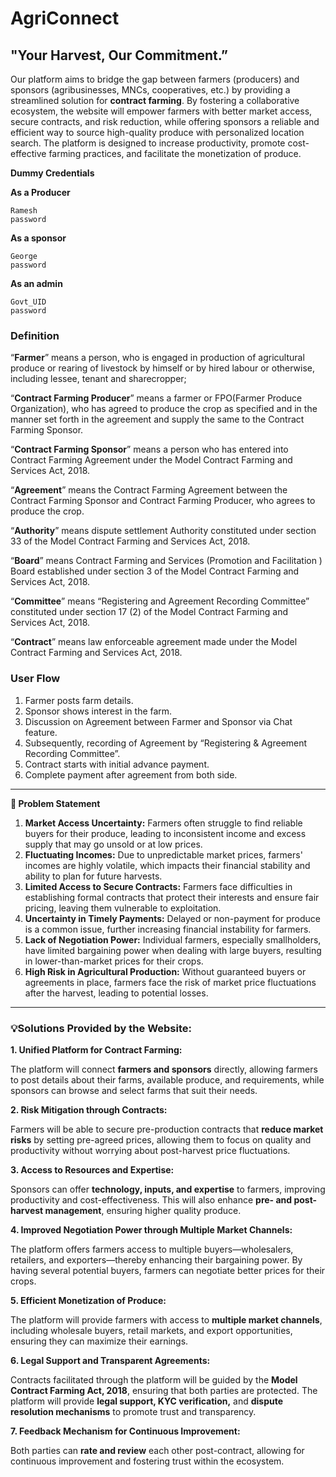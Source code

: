 # AgriConnect

## **"Your Harvest, Our Commitment.”**

Our platform aims to bridge the gap between farmers (producers) and sponsors (agribusinesses, MNCs, cooperatives, etc.) by providing a streamlined solution for **contract farming**. By fostering a collaborative ecosystem, the website will empower farmers with better market access, secure contracts, and risk reduction, while offering sponsors a reliable and efficient way to source high-quality produce with personalized location search. The platform is designed to increase productivity, promote cost-effective farming practices, and facilitate the monetization of produce.

**Dummy Credentials**

**As a Producer**

```
Ramesh
password

```

**As a sponsor**

```
George
password

```

**As an admin**

```
Govt_UID
password

```

### Definition

“**Farmer**” means a person, who is engaged in production of agricultural produce or rearing of
livestock by himself or by hired labour or otherwise, including lessee, tenant and sharecropper;

“**Contract Farming Producer**” means a farmer or FPO(Farmer Produce Organization), who has agreed to produce the crop as specified and in the manner set forth in the agreement and
supply the same to the Contract Farming Sponsor.

“**Contract Farming Sponsor**” means a person who has entered into Contract Farming Agreement under the Model Contract Farming and Services Act, 2018.

“**Agreement**” means the Contract Farming Agreement between the Contract Farming Sponsor and Contract Farming Producer, who agrees to produce the crop.

“**Authority**” means dispute settlement Authority constituted under section 33 of the Model Contract Farming and Services Act, 2018.

“**Board**” means Contract Farming and Services (Promotion and Facilitation ) Board established
under section 3 of the Model Contract Farming and Services Act, 2018.

“**Committee**” means “Registering and Agreement Recording Committee” constituted under section
17 (2) of the Model Contract Farming and Services Act, 2018.

“**Contract**” means law enforceable agreement made under the Model Contract Farming and Services Act, 2018.

### **User Flow**

1. Farmer posts farm details.
2. Sponsor shows interest in the farm.
3. Discussion on Agreement between Farmer and Sponsor via Chat feature. 
4. Subsequently, recording of Agreement by  “Registering & Agreement Recording Committee”.
5. Contract starts with initial advance payment.
6. Complete payment after agreement from both side.

---

**🚨 Problem Statement**

1. **Market Access Uncertainty:**
Farmers often struggle to find reliable buyers for their produce, leading to inconsistent income and excess supply that may go unsold or at low prices.
2. **Fluctuating Incomes:**
Due to unpredictable market prices, farmers' incomes are highly volatile, which impacts their financial stability and ability to plan for future harvests.
3. **Limited Access to Secure Contracts:**
Farmers face difficulties in establishing formal contracts that protect their interests and ensure fair pricing, leaving them vulnerable to exploitation.
4. **Uncertainty in Timely Payments:**
Delayed or non-payment for produce is a common issue, further increasing financial instability for farmers.
5. **Lack of Negotiation Power:**
Individual farmers, especially smallholders, have limited bargaining power when dealing with large buyers, resulting in lower-than-market prices for their crops.
6. **High Risk in Agricultural Production:**
Without guaranteed buyers or agreements in place, farmers face the risk of market price fluctuations after the harvest, leading to potential losses.

---

### **💡Solutions Provided by the Website:**

**1. Unified Platform for Contract Farming:**

The platform will connect **farmers and sponsors** directly, allowing farmers to post details about their farms, available produce, and requirements, while sponsors can browse and select farms that suit their needs.

**2. Risk Mitigation through Contracts:**

Farmers will be able to secure pre-production contracts that **reduce market risks** by setting pre-agreed prices, allowing them to focus on quality and productivity without worrying about post-harvest price fluctuations.

**3. Access to Resources and Expertise:**

Sponsors can offer **technology, inputs, and expertise** to farmers, improving productivity and cost-effectiveness. This will also enhance **pre- and post-harvest management**, ensuring higher quality produce.

**4. Improved Negotiation Power through Multiple Market Channels:**

The platform offers farmers access to multiple buyers—wholesalers, retailers, and exporters—thereby enhancing their bargaining power. By having several potential buyers, farmers can negotiate better prices for their crops.

**5. Efficient Monetization of Produce:**

The platform will provide farmers with access to **multiple market channels**, including wholesale buyers, retail markets, and export opportunities, ensuring they can maximize their earnings.

**6. Legal Support and Transparent Agreements:**

Contracts facilitated through the platform will be guided by the **Model Contract Farming Act, 2018**, ensuring that both parties are protected. The platform will provide **legal support, KYC verification,** and **dispute resolution mechanisms** to promote trust and transparency.

**7. Feedback Mechanism for Continuous Improvement:**

Both parties can **rate and review** each other post-contract, allowing for continuous improvement and fostering trust within the ecosystem.
